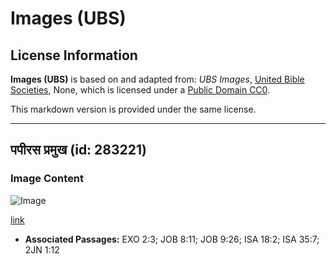 # Images (UBS)

## License Information

**Images (UBS)** is based on and adapted from: _UBS Images_, [United Bible Societies](https://unitedbiblesocieties.org/), None, which is licensed under a [Public Domain CC0](https://creativecommons.org/public-domain/cc0/).

This markdown version is provided under the same license.



--------------------------------

## पपीरस प्रमुख (id: 283221)

### Image Content

![Image](https://cdn.aquifer.bible/aquifer-content/resources/Media/WEB-0697_papyrus_heads.jpg)

[link](https://cdn.aquifer.bible/aquifer-content/resources/Media/WEB-0697_papyrus_heads.jpg)

* **Associated Passages:** EXO 2:3; JOB 8:11; JOB 9:26; ISA 18:2; ISA 35:7; 2JN 1:12

